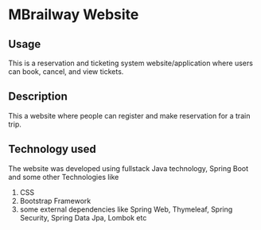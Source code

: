 #  MBrailway Website

## Usage
This is a reservation and ticketing system website/application where users can book, cancel, and view tickets.

## Description

This a website where people can register and make reservation for a train trip.

## Technology used

The website was developed using fullstack Java technology, Spring Boot and some other Technologies like
1. CSS
2. Bootstrap Framework
3. some external dependencies like Spring Web, Thymeleaf, Spring Security, Spring Data Jpa, Lombok etc


<!-- The hosted(live) website can be viewed on **[https://mbrailway.com](https://mbrailway.com)**. -->